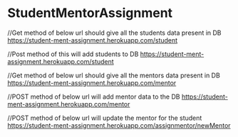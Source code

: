 # StudentMentorAssignment

//Get method of below url should give all the students data present in DB
https://student-ment-assignment.herokuapp.com/student

//Post method of this will add students to DB
https://student-ment-assignment.herokuapp.com/student

//Get method of below url should give all the mentors data present in DB
https://student-ment-assignment.herokuapp.com/mentor

//POST method of below url will add mentor data to the DB
https://student-ment-assignment.herokuapp.com/mentor

//POST method of below url will update the mentor for the student 
https://student-ment-assignment.herokuapp.com/assignmentor/newMentor
